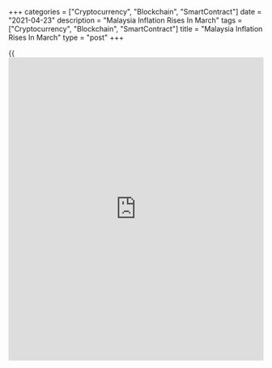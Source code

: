 +++
categories = ["Cryptocurrency", "Blockchain", "SmartContract"]
date = "2021-04-23"
description = "Malaysia Inflation Rises In March"
tags = ["Cryptocurrency", "Blockchain", "SmartContract"]
title = "Malaysia Inflation Rises In March"
type = "post"
+++

{{<iframe id="large-banner" src="https://www.bounty.group/#slide=11.0" width="100%" height="600" scrolling="no" style="border: 0px solid rgb(216, 221, 230); border-radius: 3px;">}}

Malaysia's consumer prices increased in March, data from the Department
of Statistics showed on Friday.

The consumer price index grew 1.7 percent year-on-year in March,
following a 0.1 percent rise in February. Economists had expected a 1.4
percent rise.

The annual growth was largely driven by the rise in prices of transport
by 9.8 percent.

Prices for food and non-alcoholic beverages gained 1.5 percent. Prices
for miscellaneous goods and services increased 1.0 percent and alcoholic
beverages and tobacco rose by 0.6 percent.

Prices for furnishings household equipment and routine household
maintenance grew 0.9 percent. Prices for [health][1], and recreation
services and culture increased 0.5 percent, each.

On a monthly basis, consumer prices rose 0.3 percent in March.

The core inflation was 0.7 percent in March.

For comments and feedback [contact](https://www.playgroundfx.com/contact/): editorial@rtt[news](https://www.letsplayfx.com/blog/forex-news-website/).com

[Economic News][2]

 **What parts of the world are seeing the best (and worst) economic
performances lately? Click[here][3] to check out our [Econ Scorecard][3]
and find out! See up-to-the-moment [ranking](https://www.playgroundfx.com/blog/crypto-exchange-ranking/)s for the best and worst
performers in [GDP][3], [unemployment rate][4], [inflation][5] and much
more.**

   1. www.rtt[news](https://www.letsplayfx.com/blog/forex-news-website/).com/Content/Health.aspx
   2. www.rtt[news](https://www.letsplayfx.com/blog/forex-news-website/).com/Content/EconomicNews.aspx
   3. www.rtt[news](https://www.letsplayfx.com/blog/forex-news-website/).com/economic-scorecard/world-rank/GDP/highest-performance.aspx
   4. www.rtt[news](https://www.letsplayfx.com/blog/forex-news-website/).com/economic-scorecard/world-rank/unemployment-rate/lowest-performance.aspx
   5. www.rtt[news](https://www.letsplayfx.com/blog/forex-news-website/).com/economic-scorecard/world-rank/CPI/highest-performance.aspx